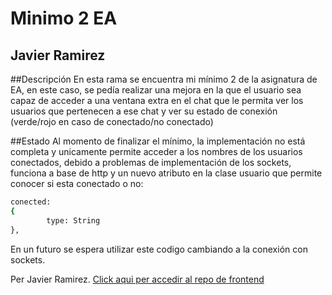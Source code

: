 # Minimo 2 EA
## Javier Ramirez

##Descripción
En esta rama se encuentra mi mínimo 2 de la asignatura de EA, en este caso, se pedía realizar una mejora en la que el usuario sea capaz de acceder a una ventana extra en el chat que le permita ver los usuarios que pertenecen a ese chat y ver su estado de conexión (verde/rojo en caso de conectado/no conectado)

##Estado
Al momento de finalizar el mínimo, la implementación no está completa y unicamente permite acceder a los nombres de los usuarios conectados, debido a problemas de implementación de los sockets, funciona a base de http y un nuevo atributo en la clase usuario que permite conocer si esta conectado o no:
```bash
conected:
{
        type: String
},
```
En un futuro se espera utilizar este codigo cambiando a la conexión con sockets.

Per Javier Ramirez.
[Click aqui per accedir al repo de frontend](https://github.com/alexmoyasanchez/Proyecto-EA-Frontend/tree/JaviMinimo2)
